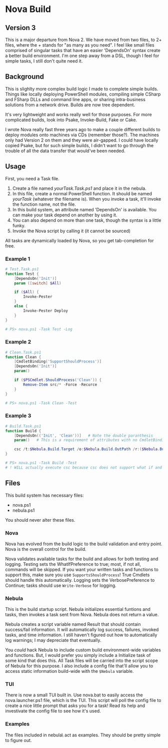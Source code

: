﻿# Nova Build

## Version 3

This is a major departure from Nova 2.
We have moved from two files, to 2+ files, where the + stands for "as many as you need".
I feel like small files comprised of singular tasks that have an easier 'DependsOn' syntax create a better build environment.
I'm one step away from a DSL, though I feel for simple tasks, I still don't quite need it.

## Background

This is slighlty more complex build logic I made to complete simple builds. Things like locally deploying PowerShell modules, compiling simple CSharp and FSharp DLLs and command line apps, or sharing intra-business solutions from a network drive.
Builds are now tree dependent.

It's very lightweight and works really well for those purposes. For more complicated builds, look into Psake, Invoke-Build, Fake or Cake.

I wrote Nova really fast three years ago to make a couple different builds to deploy modules onto machines via CDs (remember those?).
The machines only had Version 2 on them and they were air-gapped.
I could have locally copied Psake, but for such simple builds, I didn't want to go through the trouble of all the data transfer that would've been needed.

## Usage

First, you need a Task file.

1. Create a file named _yourTask.Task.ps1_ and place it in the nebula.
2. In this file, create a normal PowerShell function. It should be named _yourTask_ (whatever the filename is). When you invoke a task, it'll invoke the function name, not the file.
3. In this build system, an attribute named 'DependsOn' is available. You can make your task depend on another by using it.
4. You can also depend on more than one task, though the syntax is a little funky.
5. Invoke the Nova script by calling it (it cannot be sourced)

All tasks are dynamically loaded by Nova, so you get tab-completion for free.

### Example 1

``` powershell
# Test.Task.ps1
function Test {
    [DependsOn('Init')]
    param ([switch] $All)

    if ($All) {
        Invoke-Pester
    }
    else {
        Invoke-Pester Deploy
    }
}

# PS> nova.ps1 -Task Test -Log
```

### Example 2

``` powershell
# Clean.Task.ps1
function Clean {
    [CmdletBinding('SupportShouldProcess')]
    [DependsOn('Init')]
    param()

    if ($PSCmdlet.ShouldProcess('Clean')) {
        Remove-Item src/* -Force -Recurce
    }
}

# PS> nova.ps1 -Task Clean -Test
```

### Example 3

``` powershell
# Build.Task.ps1
function Build {
    [DependsOn(('Init', 'Clean'))]   # Note the double paranthesis
    param()   # This is a requirement of attributes with no CmdletBinding call... we need a param block even if its empty

    csc /t:$Nebula.Build.Target /o:$Nebula.Build.OutPath /r:($Nebula.Build.Refs -join ';')
}

# PS> nova.ps1 -Task Build -Test
# ! WILL actually execute csc because csc does not support what if and you didn't make Build support it
```

## Files

This build system has necessary files:

- nova.ps1
- nebula.ps1

You should never alter these files.

### Nova

Nova has evolved from the build logic to the build validation and entry point.
Nova is the overall control for the build.

Nova validates available tasks for the build and allows for both testing and logging.
Testing sets the WhatIfPreference to true; most, if not all, commands will be skipped.
If you want your written tasks and functions to support this, make sure you use `SupportsShouldProcess`!
True Cmdlets should handle this automatically.
Logging sets the VerbosePreference to Continue; tasks should use `Write-Verbose` for logging.

### Nebula

This is the build startup script.
Nebula initializes essential funtions and tasks, then invokes a task sent from Nova.
Nebula does not return a value.
  
Nebula creates a script variable named Result that should contain success/fail information.
It will automatically log success, failures, invoked tasks, and time information.
I still haven't figured out how to automatically log warnings; I may depreciate that eventually.

You _could_ hack Nebula to include custom build environment-wide variables and functions.
But, I would prefer you simply include a Initialize task of some kind that does this.
All Task files will be carried into the script scope of Nebula for this purpose.
I also include a config file that'll allow you to access static information build-wide with the `$Nebula` variable.

### TUI

There is now a small TUI built in.
Use nova.bat to easily access the nova.launcher.ps1 file, which is the TUI.
This script will poll the config file to create a nice little prompt that asks you for a task!
Read its help and investivate the config file to see how it's used.

### Examples

The files included in nebula\ act as examples.
They should be pretty simple to figure out.
